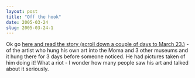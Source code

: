 ```yaml
---
layout: post
title: "Off the hook"
date: 2005-03-24
slug: 2005-03-24-1
---
```


Ok go  [ here and read the story (scroll down a couple of days to March 23.)](http://www.woostercollective.com/) - of the artist who hung his own art into the Moma and 3 other museums and it hung there for 3 days before someone noticed.  He had pictures taken of him doing it! What a riot - I wonder how many people saw his art and talked about it seriously.
